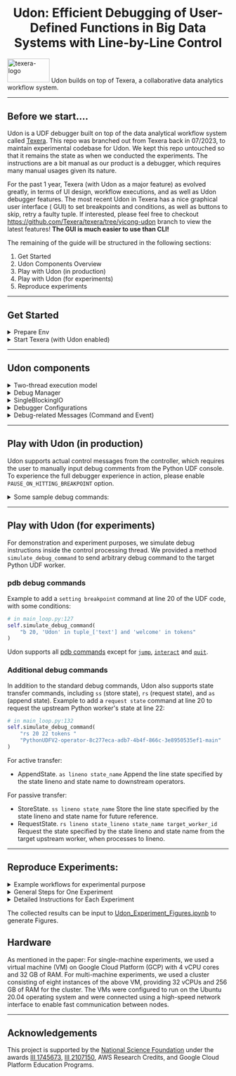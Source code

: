 <h1 align="center">Udon: Efficient Debugging of User-Defined Functions in Big Data Systems with Line-by-Line Control</h1>

<img src="core/new-gui/src/assets/logos/full_logo_small.png" alt="texera-logo" width="96px" height="54.5px"/> Udon builds on top of Texera, a collaborative data analytics workflow system.

***

## Before we start….

Udon is a UDF debugger built on top of the data analytical workflow system
called [Texera](https://github.com/Texera/texera). This repo was branched out from Texera back in 07/2023, to maintain
experimental codebase for Udon. We kept this repo untouched so that it remains the state as when we conducted the
experiments. The instructions are a bit manual as our product is a debugger, which requires many manual usages given its
nature.

For the past 1 year, Texera (with Udon as a major feature) as evolved greatly, in terms of UI design, workflow
executions, and as well as Udon debugger features. The most recent Udon in Texera has a nice graphical user interface (
GUI) to set breakpoints and conditions, as well as buttons to skip, retry a faulty tuple. If interested, please feel
free to checkout https://github.com/Texera/texera/tree/yicong-udon branch to view the latest features! **The GUI is much
easier to use than CLI!**


The remaining of the guide will be structured in the following sections:

1. Get Started
2. Udon Components Overview
3. Play with Udon (in production)
4. Play with Udon (for experiments)
5. Reproduce experiments

***

## Get Started

<details>
  <summary>Prepare Env</summary>

Note: This guide is tested on macOS and Linux. Windows machine should also work, but please let us know of any issues!


1. Clone this repo: `git clone https://github.com/Texera/Udon`
2. Prepare backend:
    1. Get into `core/amber` folder
    2. Install JDK@11
    3. Install sbt@1.5.5
    4. (Optional) Test building the project with `sbt clean package`
3. Prepare frontend:
    1. Get into `core/new-gui` folder
    2. Install node@18LTS
    3. Install yarn@1.22.22
    4. Install dependencies: `yarn install`
4. Prepare Python
    1. Install python@3.9
    2. Create a Python virtualenv `python3.9 -m venv venv`
    3. Checkout to the new virtual env: `source venv/bin/activate`
    4. **Important** Find out your Python executable path: `which python` and enter it into `core/amber/src/main/resources/python_udf.conf` -> `path` field
    5. Install Python dependencies: `pip install -r core/amber/requirements.txt`
    6. Some of the tests workflows require more dependencies:
        1. `pip install nltk`
        2. `pip install spacy~=3.2.6` , then `python -m spacy download en_core_web_sm`\
        3. `pip install Pillow`
    

</details>

<details>
  <summary>Start Texera (with Udon enabled)</summary>

1. Get back into `core/`
2. Start the service by executing `./scripts/deploy-daemon.sh`, which will start a web service at port 8080 and a
   worker instance.
3. In the browser, navigate to http://localhost:8080 to access the Texera service. We can run workflows and Udon tests
   here.
4. To terminate, execute `./scripts/terminate-daemon.sh` which will stop all services and release all ports.
</details>


***

## Udon components
<details>
  <summary>Two-thread execution model</summary>
Udon executes Python UDFs with a two-thread model.

- [Data processing thread](https://github.com/Texera/Udon/blob/master/core/amber/src/main/python/core/runnables/data_processor.py)
- [Control processing thread](https://github.com/Texera/Udon/blob/master/core/amber/src/main/python/core/runnables/main_loop.py)
</details>


<details>
  <summary>Debug Manager</summary>
Udon manages the integrated debugger with
a [DebuggerManager](https://github.com/Texera/Udon/blob/master/core/amber/src/main/python/core/architecture/managers/debug_manager.py).

</details>

<details>
  <summary>SingleBlockingIO</summary>
The customized IO that supports:
-Transferring one message at a time, from producer to consumer.
-Blocking readline() when no message is available.
-Whenever being blocked, it switches between producer and consumer.

With the `SingleBlockingIO`, we achieved the context switch between the control processing (aka, `main_loop`) and data
processing threads.
</details>

<details>
  <summary>Debugger Configurations</summary>
There are the following configurations:

| Parameter name              | Type | Default Value | Usage                                                             |
|-----------------------------|------|---------------|-------------------------------------------------------------------|
| PAUSE_ON_HITTING_BREAKPOINT | Bool | False         | Let the debugger halt the execution when hitting a breakpoint.    |
| PAUSE_ON_SETTING_BREAKPOINT | Bool | False         | Let the debugger halt the execution when a new breakpoint is set. |
| OP1_ENABLED                 | Bool | False         | Enables OP1, to hot-swap UDF code                                 |
| OP2_ENABLED                 | Bool | False         | Enables OP2, to pull up predicates                                |
</details>

<details>
  <summary>Debug-related Messages (Command and Event)</summary>

- `DebugCommand`: a message from the user to the debugger, instructing an operation in the debugger, expecting no
  response from the debugger.
- `DebugEvent`: a message from the debugger to the user, which could be a reply to a DebugCommand or an event triggered
  in the debugger (e.g., hit a breakpoint, exception).

The global picture of the debug-related messages exchange life cycle is shown below:
<img width="979" alt="Screenshot 2022-12-05 at 21 23 35" src="https://user-images.githubusercontent.com/17627829/205823569-00e1a53a-90f5-43c1-a686-77187343d4c7.png">

</details>

***

## Play with Udon (in production)

Udon supports actual control messages from the controller, which requires the user to manually input debug comments from
the Python UDF console.
To experience the full debugger experience in action, please enable `PAUSE_ON_HITTING_BREAKPOINT` option.

<details>
  <summary>Some sample debug commands:</summary>

- Set a breakpoint: `b 20, "hello" in tuple_['text']`
- Step (after hitting a breakpoint): `n`
- Continue (from a breakpoint): `c`
- Clear breakpoint: `clear 1` (where 1 is the breakpoint number); or `clear` for all
- List code: `ll`
</details>

***

## Play with Udon (for experiments)

For demonstration and experiment purposes, we simulate debug instructions inside the control
processing thread. We provided a method `simulate_debug_command` to send arbitrary debug command to the target Python
UDF worker.

### pdb debug commands

Example to add a `setting breakpoint` command at line 20 of the UDF code, with some conditions:

```python
# in main_loop.py:127
self.simulate_debug_command(
    "b 20, 'Udon' in tuple_['text'] and 'welcome' in tokens"
)
```

Udon supports all [pdb commands](https://docs.python.org/3/library/pdb.html)
except
for [`jump`](https://www.google.com/search?client=safari&rls=en&q=pdb+commands&ie=UTF-8&oe=UTF-8), [
`interact`](https://docs.python.org/3/library/pdb.html#pdbcommand-interact)
and [`quit`](https://docs.python.org/3/library/pdb.html#pdbcommand-quit).

### Additional debug commands

In addition to the standard debug commands, Udon also supports state transfer commands, including `ss` (store
state), `rs` (request state), and `as` (append state).
Example to add a `request state` command at line 20 to request the upstream Python worker's state at line 22:

```python
# in main_loop.py:132
self.simulate_debug_command(
    "rs 20 22 tokens "
    "PythonUDFV2-operator-8c277eca-adb7-4b4f-866c-3e8950535ef1-main"
)
```

For active transfer:

- AppendState. `as lineno state_name` Append the line state specified by the state lineno and state name to downstream
  operators.

For passive transfer:

- StoreState. `ss lineno state_name` Store the line state specified by the state lineno and state name for future
  reference.
- RequestState. `rs lineno state_lineno state_name target_worker_id` Request the state specified by the state lineno and
  state name from the target upstream worker, when processes to lineno.

***

## Reproduce Experiments:

<details>
  <summary>Example workflows for experimental purpose</summary>

- Workflows (W1 - W6) and datasets used in the experiments are available in [core/experiment-related](core/experiment-related/) directory.

</details>

<details>
  <summary>General Steps for One Experiment</summary>

1. On the UI, import one workflow.json into the workspace at one time.
2. Change the source operators to scan files from your own path on the UI.
    1. Click a source operator (e.g., CSV Scan), the property panel will show up on the right-hand side.
    2. Modify the `file path` field to your local file path.
3. Turn on the corresponding simulated debug command in `main_loop.py` (you do not need to restart the server. the
   python code changes are read upon every execution). See comments in code for details. Please make sure to turn on one
   simulated debug command at one time.
4. Submit the workflow to execute by clicking the blue Run button on the UI.
5. You can find execution time report from the logs under `core/log/` , or from the Python UDF console.
    1. Console: click the Python UDF operator on the UI, a console will show up on the bottom-left. Time will be printed
       out there.
    2. Logs:
        1. `tail -f core/log/*.log | grep "total time in eval:"`
        2. `tail -f core/log/*.log | grep "total time of operator:"`

</details>


<details>
  <summary>Detailed Instructions for Each Experiment</summary>

- To reproduce Table 1 & Figure 18, please set all four configurations to False. Then load W1-W5 and turn on the
  simulated debug command accordingly.
- To reproduce Figure 19, please set `OP1_ENABLED` and `OP2_ENABLED` to True separately, this will enable the two
  optimizations accordingly. Please enable both options to have both optimizations take effect. Then load W1-W5 and turn
  on the simulated debug command accordingly.
- To reproduce Figure 20, load the W3 and feel free to generate larger datasets with TPC-H.
- To reproduce Figure 21, load the W3 and change the number of workers on the Python UDF operator on the UI.
    - Click on a Python UDF operator, the property panel will show up on the right-hand side.
    - Modify the `Workers` field to any positive integer. Recommended range: 1 - 8 and it depends on your CPU.
- To reproduce Figure 23, Figure 24 & Figure 26, load the W6 and turn off all simulated breakpoints, turn on the
  simulated debug commands for `ss` (store state), `rs` (request state), and `as` (append state) as needed.
</details>

The collected results can be input to [Udon_Experiment_Figures.ipynb](core/experiment-related/Udon_Experiment_Figures.ipynb) to generate Figures.

## Hardware
As mentioned in the paper:
For single-machine experiments, we used a virtual machine (VM) on Google Cloud Platform (GCP) with 4 vCPU cores and 32 GB of RAM.
For multi-machine experiments, we used a cluster consisting of eight instances of the above VM, providing 32 vCPUs and 256 GB of RAM for the cluster.
The VMs were configured to run on the Ubuntu 20.04 operating system and were connected using a high-speed network interface to enable fast communication between nodes.
***


## Acknowledgements

This project is supported by the <a href="http://www.nsf.gov">National Science Foundation</a> under the
awards [III 1745673](https://www.nsf.gov/awardsearch/showAward?AWD_ID=1745673), [III 2107150](https://www.nsf.gov/awardsearch/showAward?AWD_ID=2107150),
AWS Research Credits, and Google Cloud Platform Education Programs.
